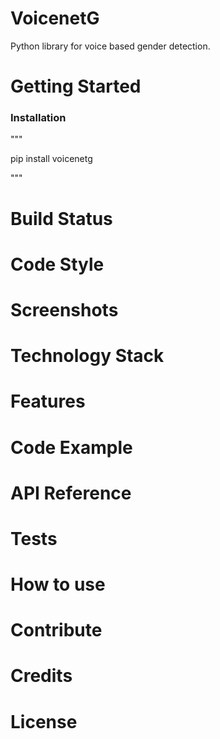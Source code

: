 # VoicenetG
Python library for voice based gender detection. 
# Getting Started

### Installation

"""

pip install voicenetg

"""

# Build Status
# Code Style
# Screenshots
# Technology Stack
# Features
# Code Example
# API Reference
# Tests
# How to use
# Contribute
# Credits
# License
